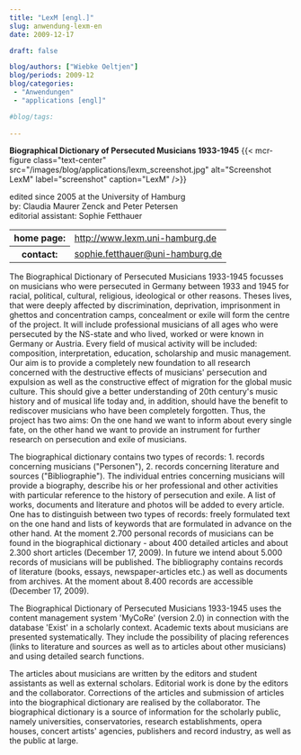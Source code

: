 ```yaml
---
title: "LexM [engl.]"
slug: anwendung-lexm-en
date: 2009-12-17

draft: false

blog/authors: ["Wiebke Oeltjen"]
blog/periods: 2009-12
blog/categories:
 - "Anwendungen"
 - "applications [engl]"

#blog/tags:
 
---
```

**Biographical Dictionary of Persecuted Musicians 1933-1945**
{{< mcr-figure class="text-center" src="/images/blog/applications/lexm_screenshot.jpg" alt="Screenshot LexM"
  label="screenshot" caption="LexM" />}}

edited since 2005 at the University of Hamburg   
by: Claudia Maurer Zenck and Peter Petersen  
editorial assistant: Sophie Fetthauer

<table class="table" style="width:auto">
 <tr>
 	<th>home page:</th>
 	<td><a href="http://www.lexm.uni-hamburg.de/" alt="Link zum Lexikon LexM" title="link to the lexicon LexM">http://www.lexm.uni-hamburg.de</a></td>
 </tr>
 <tr>
   <th>contact:</th>
   <td><a href="mailto:sophie.fetthauer@uni-hamburg.de" title="e-mail address">sophie.fetthauer@uni-hamburg.de</a></td>
 </tr>
</table>

The Biographical Dictionary of Persecuted Musicians 1933-1945 focusses on musicians who were persecuted in Germany 
between 1933 and 1945 for racial, political, cultural, religious, ideological or other reasons. Theses lives, that 
were deeply affected by discrimination, deprivation, imprisonment in ghettos and concentration camps, concealment or 
exile will form the centre of the project. It will include professional musicians of all ages who were persecuted by 
the NS-state and who lived, worked or were known in Germany or Austria. Every field of musical activity will be included: 
composition, interpretation, education, scholarship and music management. Our aim is to provide a completely new 
foundation to all research concerned with the destructive effects of musicians' persecution and expulsion as well as 
the constructive effect of migration for the global music culture. This should give a better understanding of 20th 
century's music history and of musical life today and, in addition, should have the benefit to rediscover musicians who 
have been completely forgotten. Thus, the project has two aims: On the one hand we want to inform about every single 
fate, on the other hand we want to provide an instrument for further research on persecution and exile of musicians. 


The biographical dictionary contains two types of records: 1. records concerning musicians ("Personen"), 2. records 
concerning literature and sources ("Bibliographie"). The individual entries concerning musicians will provide a 
biography, describe his or her professional and other activities with particular reference to the history of persecution 
and exile. A list of works, documents and literature and photos will be added to every article. One has to distinguish 
between two types of records: freely formulated text on the one hand and lists of keywords that are formulated in 
advance on the other hand. At the moment 2.700 personal records of musicians can be found in the biographical dictionary  - 
about 400 detailed articles and about 2.300 short articles (December 17, 2009). In future we intend about 5.000 records of 
musicians will be published. The bibliography contains records of literature (books, essays, newspaper-articles etc.) as 
well as documents from archives. At the moment about 8.400 records are accessible (December 17, 2009).


The Biographical Dictionary of Persecuted Musicians 1933-1945 uses the content management system 'MyCoRe' (version 2.0) 
in connection with the database 'Exist' in a scholarly context. Academic texts about musicians are presented 
systematically. They include the possibility of placing references (links to literature and sources as well as to 
articles about other musicians) and using detailed search functions. 


The articles about musicians are written by the editors and student assistants as well as external scholars. Editorial 
work is done by the editors and the collaborator. Corrections of the articles and submission of articles into the 
biographical dictionary are realised by the collaborator. The biographical dictionary is a source of information for 
the scholarly public, namely universities, conservatories, research establishments, opera houses, concert artists' 
agencies, publishers and record industry, as well as the public at large.
